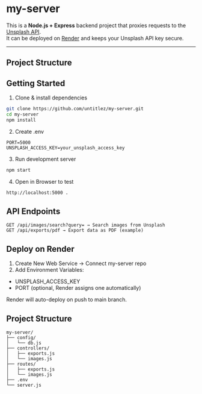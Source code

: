 # my-server

This is a **Node.js + Express** backend project that proxies requests to the [Unsplash API](https://unsplash.com/developers).  
It can be deployed on [Render](https://render.com) and keeps your Unsplash API key secure.

---

## Project Structure

## Getting Started

1. Clone & install dependencies
```bash
git clone https://github.com/untitlez/my-server.git
cd my-server
npm install
```

2. Create .env
```env
PORT=5000
UNSPLASH_ACCESS_KEY=your_unsplash_access_key
```

3. Run development server
```bash
npm start
```

4. Open in Browser to test
```bash
http://localhost:5000 .
```

## API Endpoints
```plaintext
GET /api/images/search?query= → Search images from Unsplash
GET /api/exports/pdf → Export data as PDF (example)
```

## Deploy on Render

1. Create New Web Service → Connect my-server repo
2. Add Environment Variables:
- UNSPLASH_ACCESS_KEY
- PORT (optional, Render assigns one automatically)

Render will auto-deploy on push to main branch.

## Project Structure
```plaintext
my-server/
├── config/
│   └── db.js           
├── controllers/
│   ├── exports.js      
│   └── images.js       
├── routes/
│   ├── exports.js      
│   └── images.js       
├── .env                
└── server.js
```

